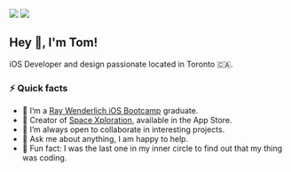 <!-- HEADER -->
[![](https://img.shields.io/badge/LinkedIn-%230077B5.svg?&style=flat&logo=linkedin&logoColor=white)][LinkedIn]
[![](https://img.shields.io/badge/Twitter-%231DA1F2.svg?&style=flat&logo=twitter&logoColor=white)][Twitter]




<!-- BODY -->
## Hey 👋, I'm Tom!
iOS Developer and design passionate located in Toronto 🇨🇦.


### ⚡️ Quick facts
- 🔭 I’m a [Ray Wenderlich iOS Bootcamp][RWiOSBootcamp] graduate. 
- 📱 Creator of [Space Xploration][SpaceXploration], available in the App Store.  
- 👯 I’m always open to collaborate in interesting projects.  
- 💬 Ask me about anything, I am happy to help.  
- 🤪 Fun fact: I was the last one in my inner circle to find out that my thing was coding.  




<!-- FOOTER -->
<!-- Temporary links -->
[RWiOSBootcamp]: https://www.raywenderlich.com/10408731-rw-bootcamp
[SpaceXploration]: https://apps.apple.com/app/space-xploration/id1530580909


<!-- Permanent links -->
[Website]: https://www.thebitsfactory.com
[LinkedIn]: https://www.linkedin.com/in/TomEstelrich
[Twitter]: https://twitter.com/TomEstelrich
